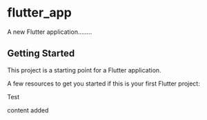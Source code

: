 # flutter_app

A new Flutter application........

## Getting Started

This project is a starting point for a Flutter application.

A few resources to get you started if this is your first Flutter project:

Test

content added